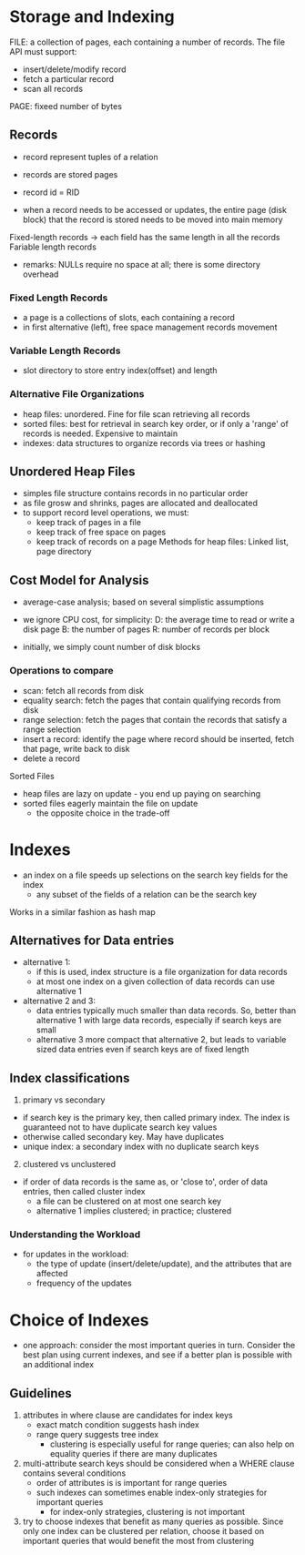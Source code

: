 # Storage and Indexing

FILE: a collection of pages, each containing a number of records. The file API must support:
* insert/delete/modify record
* fetch a particular record
* scan all records

PAGE: fixeed number of bytes

## Records
* record represent tuples of a relation
* records are stored pages
* record id = RID

* when a record needs to be accessed or updates, the entire page (disk block) that the record is stored needs to be moved into main memory

Fixed-length records -> each field has the same length in all the records
Fariable length records
* remarks: NULLs require no space at all; there is some directory overhead

### Fixed Length Records
* a page is a collections of slots, each containing a record
* in first alternative (left), free space management records movement

### Variable Length Records
* slot directory to store entry index(offset) and length

### Alternative File Organizations
* heap files: unordered. Fine for file scan retrieving all records
* sorted files: best for retrieval in search key order, or if only a 'range' of records is needed. Expensive to maintain
* indexes: data structures to organize records via trees or hashing

## Unordered Heap Files
* simples file structure contains records in no particular order
* as file grosw and shrinks, pages are allocated and deallocated
* to support record level operations, we must:
    * keep track of pages in a file
    * keep track of free space on pages
    * keep track of records on a page
Methods for heap files:
Linked list, page directory

## Cost Model for Analysis
* average-case analysis; based on several simplistic assumptions
* we ignore CPU cost, for simplicity:
D: the average time to read or write a disk page
B: the number of pages
R: number of records per block

* initially, we simply count number of disk blocks

### Operations to compare
* scan: fetch all records from disk
* equality search: fetch the pages that contain qualifying records from disk
* range selection: fetch the pages that contain the records that satisfy a range selection
* insert a record: identify the page where record should be inserted, fetch that page, write back to disk
* delete a record


Sorted Files
* heap files are lazy on update - you end up paying on searching
* sorted files eagerly maintain the file on update
    * the opposite choice in the trade-off

# Indexes
* an index on a file speeds up selections on the search key fields for the index
    * any subset of the fields of a relation can be the search key

Works in a similar fashion as hash map 

## Alternatives for Data entries
* alternative 1:
    - if this is used, index structure is a file organization for data records
    - at most one index on a given collection of data records can use alternative 1
* alternative 2 and 3: 
    - data entries typically much smaller than data records. So, better than alternative 1 with large data records, especially if search keys are small
    - alternative 3 more compact that alternative 2, but leads to variable sized data entries even if search keys are of fixed length

## Index classifications
1. primary vs secondary
- if search key is the primary key, then called primary index. The index is guaranteed not to have duplicate search key values
- otherwise called secondary key. May have duplicates
- unique index: a secondary index with no duplicate search keys

2. clustered vs unclustered
- if order of data records is the same as, or 'close to', order of data entries, then called cluster index
    - a file can be clustered on at most one search key
    - alternative 1 implies clustered; in practice; clustered

### Understanding the Workload
* for updates in the workload:
    - the type of update (insert/delete/update), and the attributes that are affected
    - frequency of the updates

# Choice of Indexes
* one approach: consider the most important queries in turn. Consider the best plan using current indexes, and see if a better plan is possible with an additional index

## Guidelines
1. attributes in where clause are candidates for index keys
    - exact match condition suggests hash index
    - range query suggests tree index
        - clustering is especially useful for range queries; can also help on equality queries if there are many duplicates
2. multi-attribute search keys should be considered when a WHERE clause contains several conditions
    - order of attributes is is important for range queries 
    - such indexes can sometimes enable index-only strategies for important queries
        - for index-only strategies, clustering is not important 
3. try to choose indexes that benefit as many queries as possible. Since only one index can be clustered per relation, choose it based on important queries that would benefit the most from clustering

